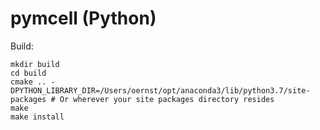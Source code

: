 # pymcell (Python)

Build:
```
mkdir build
cd build
cmake .. -DPYTHON_LIBRARY_DIR=/Users/oernst/opt/anaconda3/lib/python3.7/site-packages # Or wherever your site packages directory resides
make
make install
```
